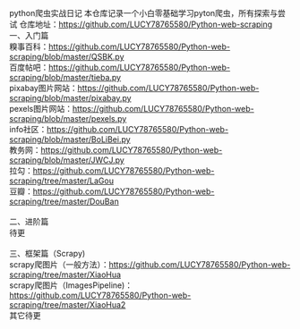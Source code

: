 python爬虫实战日记
本仓库记录一个小白零基础学习pyton爬虫，所有探索与尝试
仓库地址：https://github.com/LUCY78765580/Python-web-scraping
</br>
一、入门篇</br>
糗事百科：https://github.com/LUCY78765580/Python-web-scraping/blob/master/QSBK.py</br>
百度帖吧：https://github.com/LUCY78765580/Python-web-scraping/blob/master/tieba.py</br>
pixabay图片网站：https://github.com/LUCY78765580/Python-web-scraping/blob/master/pixabay.py</br>
pexels图片网站：https://github.com/LUCY78765580/Python-web-scraping/blob/master/pexels.py</br>
info社区：https://github.com/LUCY78765580/Python-web-scraping/blob/master/BoLiBei.py</br>
教务网：https://github.com/LUCY78765580/Python-web-scraping/blob/master/JWCJ.py</br>
拉勾：https://github.com/LUCY78765580/Python-web-scraping/tree/master/LaGou</br>
豆瓣：https://github.com/LUCY78765580/Python-web-scraping/tree/master/DouBan</br>
</br>
二、进阶篇</br>
待更</br>
</br>
三、框架篇（Scrapy)</br>
scrapy爬图片（一般方法）：https://github.com/LUCY78765580/Python-web-scraping/tree/master/XiaoHua</br>
scrapy爬图片（ImagesPipeline)：https://github.com/LUCY78765580/Python-web-scraping/tree/master/XiaoHua2</br>
其它待更</br>
